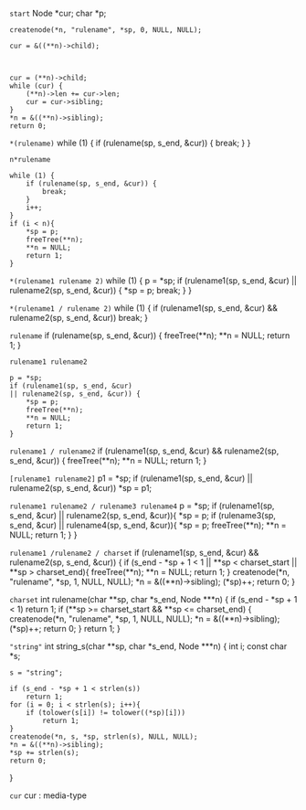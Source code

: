 `start`
    Node *cur;
    char *p;

    createnode(*n, "rulename", *sp, 0, NULL, NULL);
        
    cur = &((**n)->child);



    cur = (**n)->child;
    while (cur) {
        (**n)->len += cur->len;
        cur = cur->sibling;
    }
    *n = &((**n)->sibling);
    return 0;

`*(rulename)`
    while (1) {
        if (rulename(sp, s_end, &cur)) {
            break;
        }
    }

`n*rulename`

    while (1) {
        if (rulename(sp, s_end, &cur)) {
            break;
        }
        i++;
    }
    if (i < n){
        *sp = p;
        freeTree(**n);
        **n = NULL;
        return 1;
    }

`*(rulename1 rulename 2)`
    while (1) {
        p = *sp;
        if (rulename1(sp, s_end, &cur)
        || rulename2(sp, s_end, &cur)) {
            *sp = p;
            break;
        }
    }

`*(rulename1 / rulename 2)`
    while (1) {
        if (rulename1(sp, s_end, &cur)
        && rulename2(sp, s_end, &cur))
            break;
    }

`rulename`
    if (rulename(sp, s_end, &cur)) {
            freeTree(**n);
            **n = NULL;
            return 1;
    }

`rulename1 rulename2`

    p = *sp;
    if (rulename1(sp, s_end, &cur)
    || rulename2(sp, s_end, &cur)) {
        *sp = p;
        freeTree(**n);
        **n = NULL;
        return 1;
    }

`rulename1 / rulename2`
    if (rulename1(sp, s_end, &cur)
    && rulename2(sp, s_end, &cur)) {
        freeTree(**n);
        **n = NULL;
        return 1;
    }

`[rulename1 rulename2]`
    p1 = *sp;
    if (rulename1(sp, s_end, &cur)
    || rulename2(sp, s_end, &cur))
        *sp = p1;

`rulename1 rulename2 / rulename3 rulename4`
    p = *sp;
    if (rulename1(sp, s_end, &cur)
    || rulename2(sp, s_end, &cur)){
        *sp = p;
        if (rulename3(sp, s_end, &cur)
        || rulename4(sp, s_end, &cur)){
            *sp = p;
            freeTree(**n);
            **n = NULL;
            return 1;
        }
    }

`rulename1 /rulename2 / charset`
    if (rulename1(sp, s_end, &cur)
    && rulename2(sp, s_end, &cur)) {
        if (s_end - *sp + 1 < 1
        || **sp < charset_start || **sp > charset_end){
            freeTree(**n);
            **n = NULL;
            return 1;
        }
        createnode(*n, "rulename", *sp, 1, NULL, NULL);
        *n = &((**n)->sibling);
        (*sp)++;
        return 0;
    }

`charset`
int
rulename(char **sp, char *s_end, Node ***n)
{
    if (s_end - *sp + 1 < 1)
        return 1;
    if (**sp >= charset_start && **sp <= charset_end) {
        createnode(*n, "rulename", *sp, 1, NULL, NULL);
        *n = &((**n)->sibling);
        (*sp)++;
        return 0;
    }
    return 1;
}

`"string"`
int
string_s(char **sp, char *s_end, Node ***n)
{
    int i;
    const char *s;

    s = "string";

    if (s_end - *sp + 1 < strlen(s))
        return 1;
    for (i = 0; i < strlen(s); i++){
        if (tolower(s[i]) != tolower((*sp)[i]))
            return 1;
    }
    createnode(*n, s, *sp, strlen(s), NULL, NULL);
    *n = &((**n)->sibling);
    *sp += strlen(s);
    return 0;
}

`cur`
cur : media-type
